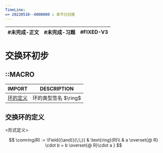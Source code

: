 ```yaml
---
TimeLine: 
=> 20220510--0000000 : 章节已创建
---
```

| #未完成-正文 | #未完成-习题 | #FIXED-V3 |
| ------------ | ------------ | --------- |

# 交换环初步

## ::MACRO

| IMPORT                                   | DESCRIPTION          |
| ---------------------------------------- | -------------------- |
| [环的定义](代数-环-环的定义.md#环的定义) | 环的类型签名 $\ring$ |

## 交换环的定义

\<形式定义\>

$$
\comring(R) := \Field{(\and)}{\;\;}{
    & \text{ring}(R)\\
    & a \overset{@ R} \cdot b = b \overset{@ R}\cdot a 
}
$$
